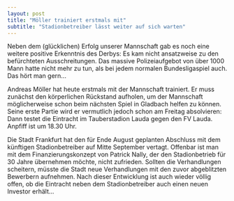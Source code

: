 ```yaml
---
layout: post
title: "Möller trainiert erstmals mit"
subtitle: "Stadionbetreiber lässt weiter auf sich warten"
---
```


Neben dem (glücklichen) Erfolg unserer Mannschaft gab es noch eine weitere positive Erkenntnis des Derbys: Es kam nicht ansatzweise zu den befürchteten Ausschreitungen. Das massive Polizeiaufgebot von über 1000 Mann hatte nicht mehr zu tun, als bei jedem normalen Bundesligaspiel auch. Das hört man gern...

Andreas Möller hat heute erstmals mit der Mannschaft trainiert. Er muss zunächst den körperlichen Rückstand aufholen, um der Mannschaft möglicherweise schon beim nächsten Spiel in Gladbach helfen zu können. Seine erste Partie wird er vermutlich jedoch schon am Freitag absolvieren: Dann testet die Eintracht im Tauberstadion Lauda gegen den FV Lauda. Anpfiff ist um 18.30 Uhr.

Die Stadt Frankfurt hat den für Ende August geplanten Abschluss mit dem künftigen Stadionbetreiber auf Mitte September vertagt. Offenbar ist man mit dem Finanzierungskonzept von Patrick Nally, der den Stadionbetrieb für 30 Jahre übernehmen möchte, nicht zufrieden. Sollten die Verhandlungen scheitern, müsste die Stadt neue Verhandlungen mit den zuvor abgeblitzten Bewerbern aufnehmen. Nach dieser Entwicklung ist auch wieder völlig offen, ob die Eintracht neben dem Stadionbetreiber auch einen neuen Investor erhält...
